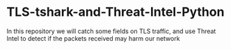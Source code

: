 # TLS-tshark-and-Threat-Intel-Python
In this repository we will catch some fields on TLS traffic, and use Threat Intel to detect if the packets received may harm our network 
